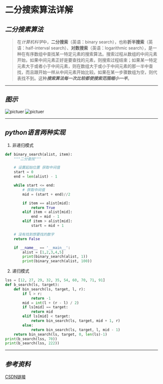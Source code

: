 # 二分搜索算法详解
## *二分搜素算法*

>在*计算机科学*中，**二分搜索**（英语：binary search），也称**折半搜索**（英语：half-interval search）、**对数搜索**（英语：logarithmic search），是一种在有序数组中查找某一特定元素的搜索算法。搜索过程从数组的中间元素开始，如果中间元素正好是要查找的元素，则搜索过程结束；如果某一特定元素大于或者小于中间元素，则在数组大于或小于中间元素的那一半中查找，而且跟开始一样从中间元素开始比较。如果在某一步骤数组为空，则代表找不到。这种***搜索算法每一次比较都使搜索范围缩小一半***。
***

## *图示*
![pictuer](https://img-blog.csdnimg.cn/9ff9a418d6b8462b809a31255caf0691.png)
![pictuer](https://img-blog.csdnimg.cn/3e9bb9fabc194f549adb818eb5a2d81e.png)

* * *

## *python语言两种实现*

1. 非递归模式
```python
def binary_search(alist, item):
    """二分查找"""

    # 设置起始位置 获取中间值
    start = 0
    end = len(alist) - 1

    while start <= end:
        # 获取中间值
        mid = (start + end)//2

        if item == alist[mid]:
            return True
        elif item < alist[mid]:
            end = mid - 1
        elif item > alist[mid]:
            start = mid + 1

    # 没有找到想要找的数字
    return False

    if __name__ == '__main__':
        alist = [1,2,3,4,5]
        print(binary_search(alist, 1))
        print(binary_search(alist, 100))
```
2. 递归模式
```python
lss = [12, 27, 29, 32, 35, 54, 60, 70, 71, 91]
def b_search(ls, target):
    def bin_search(ls, target, l, r):
        if l > r:
            return -1
        mid = int(l + (r - l) / 2)
        if ls[mid] == target:
            return mid
        elif ls[mid] < target:
            return bin_search(ls, target, mid + 1, r)
        else:
            return bin_search(ls, target, l, mid - 1)
    return bin_search(ls, target, 0, len(ls)-1)
print(b_search(lss, 70))
print(b_search(lss, 222))

```
* * *
## *参考资料*
[CSDN链接](https://blog.csdn.net/qq_39276337/article/details/121868627)

